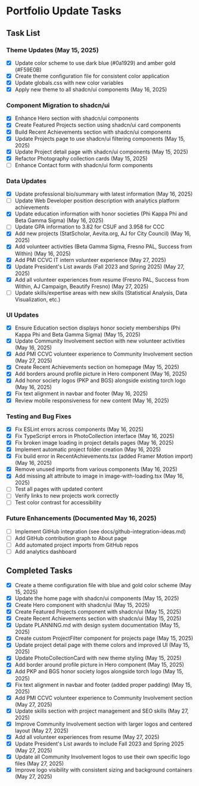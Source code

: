 # Portfolio Update Tasks

## Task List

### Theme Updates (May 15, 2025)
- [x] Update color scheme to use dark blue (#0a1929) and amber gold (#F59E0B)
- [x] Create theme configuration file for consistent color application
- [x] Update globals.css with new color variables
- [x] Apply new theme to all shadcn/ui components (May 16, 2025)

### Component Migration to shadcn/ui
- [x] Enhance Hero section with shadcn/ui components
- [x] Create Featured Projects section using shadcn/ui card components
- [x] Build Recent Achievements section with shadcn/ui components
- [x] Update Projects page to use shadcn/ui filtering components (May 15, 2025)
- [x] Update Project detail page with shadcn/ui components (May 15, 2025)
- [x] Refactor Photography collection cards (May 15, 2025)
- [ ] Enhance Contact form with shadcn/ui form components

### Data Updates
- [x] Update professional bio/summary with latest information (May 16, 2025)
- [ ] Update Web Developer position description with analytics platform achievements
- [x] Update education information with honor societies (Phi Kappa Phi and Beta Gamma Sigma) (May 16, 2025)
- [ ] Update GPA information to 3.82 for CSUF and 3.958 for CCC
- [x] Add new projects (StatScholar, Aevita.org, AJ for City Council) (May 16, 2025)
- [x] Add volunteer activities (Beta Gamma Sigma, Fresno PAL, Success from Within) (May 16, 2025)
- [x] Add PMI CCVC IT intern volunteer experience (May 27, 2025)
- [x] Update President's List awards (Fall 2023 and Spring 2025) (May 27, 2025)
- [x] Add all volunteer experiences from resume (Fresno PAL, Success from Within, AJ Campaign, Beautify Fresno) (May 27, 2025)
- [ ] Update skills/expertise areas with new skills (Statistical Analysis, Data Visualization, etc.)

### UI Updates
- [x] Ensure Education section displays honor society memberships (Phi Kappa Phi and Beta Gamma Sigma) (May 15, 2025)
- [x] Update Community Involvement section with new volunteer activities (May 16, 2025)
- [x] Add PMI CCVC volunteer experience to Community Involvement section (May 27, 2025)
- [x] Create Recent Achievements section on homepage (May 15, 2025)
- [x] Add borders around profile picture in Hero component (May 16, 2025)
- [x] Add honor society logos (PKP and BGS) alongside existing torch logo (May 16, 2025)
- [x] Fix text alignment in navbar and footer (May 16, 2025)
- [x] Review mobile responsiveness for new content (May 16, 2025)

### Testing and Bug Fixes
- [x] Fix ESLint errors across components (May 16, 2025)
- [x] Fix TypeScript errors in PhotoCollection interface (May 16, 2025)
- [x] Fix broken image loading in project details pages (May 16, 2025)
- [x] Implement automatic project folder creation (May 16, 2025)
- [x] Fix build error in RecentAchievements.tsx (added Framer Motion import) (May 16, 2025)
- [x] Remove unused imports from various components (May 16, 2025)
- [x] Add missing alt attribute to image in image-with-loading.tsx (May 16, 2025)
- [ ] Test all pages with updated content
- [ ] Verify links to new projects work correctly
- [ ] Test color contrast for accessibility

### Future Enhancements (Documented May 16, 2025)
- [ ] Implement GitHub integration (see docs/github-integration-ideas.md)
- [ ] Add GitHub contribution graph to About page
- [ ] Add automated project imports from GitHub repos
- [ ] Add analytics dashboard

## Completed Tasks
- [x] Create a theme configuration file with blue and gold color scheme (May 15, 2025)
- [x] Update the home page with shadcn/ui components (May 15, 2025)
- [x] Create Hero component with shadcn/ui (May 15, 2025)
- [x] Create Featured Projects component with shadcn/ui (May 15, 2025)
- [x] Create Recent Achievements section with shadcn/ui (May 15, 2025)
- [x] Update PLANNING.md with design system documentation (May 15, 2025)
- [x] Create custom ProjectFilter component for projects page (May 15, 2025)
- [x] Update project detail page with theme colors and improved UI (May 15, 2025)
- [x] Update PhotoCollectionCard with new theme styling (May 15, 2025)
- [x] Add border around profile picture in Hero component (May 15, 2025)
- [x] Add PKP and BGS honor society logos alongside torch logo (May 15, 2025)
- [x] Fix text alignment in navbar and footer (added proper padding) (May 15, 2025)
- [x] Add PMI CCVC volunteer experience to Community Involvement section (May 27, 2025)
- [x] Update skills section with project management and SEO skills (May 27, 2025)
- [x] Improve Community Involvement section with larger logos and centered layout (May 27, 2025)
- [x] Add all volunteer experiences from resume (May 27, 2025)
- [x] Update President's List awards to include Fall 2023 and Spring 2025 (May 27, 2025)
- [x] Update all Community Involvement logos to use their own specific logo files (May 27, 2025)
- [x] Improve logo visibility with consistent sizing and background containers (May 27, 2025)
